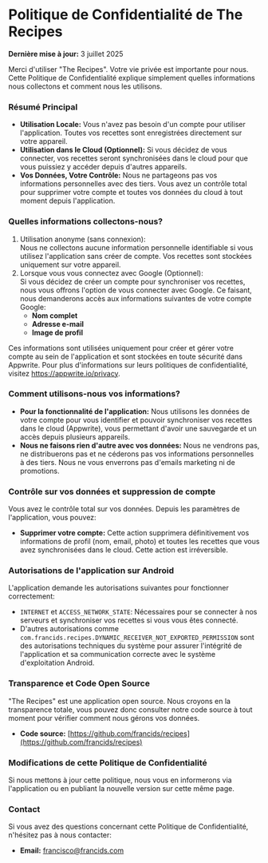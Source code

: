 # **Politique de Confidentialité de The Recipes**

**Dernière mise à jour:** 3 juillet 2025

Merci d'utiliser "The Recipes". Votre vie privée est importante pour nous. Cette Politique de Confidentialité explique simplement quelles informations nous collectons et comment nous les utilisons.

### **Résumé Principal**

- **Utilisation Locale:** Vous n'avez pas besoin d'un compte pour utiliser l'application. Toutes vos recettes sont enregistrées directement sur votre appareil.
- **Utilisation dans le Cloud (Optionnel):** Si vous décidez de vous connecter, vos recettes seront synchronisées dans le cloud pour que vous puissiez y accéder depuis d'autres appareils.
- **Vos Données, Votre Contrôle:** Nous ne partageons pas vos informations personnelles avec des tiers. Vous avez un contrôle total pour supprimer votre compte et toutes vos données du cloud à tout moment depuis l'application.

### **Quelles informations collectons-nous?**

1. Utilisation anonyme (sans connexion):  
   Nous ne collectons aucune information personnelle identifiable si vous utilisez l'application sans créer de compte. Vos recettes sont stockées uniquement sur votre appareil.
2. Lorsque vous vous connectez avec Google (Optionnel):  
   Si vous décidez de créer un compte pour synchroniser vos recettes, nous vous offrons l'option de vous connecter avec Google. Ce faisant, nous demanderons accès aux informations suivantes de votre compte Google:
   - **Nom complet**
   - **Adresse e-mail**
   - **Image de profil**

Ces informations sont utilisées uniquement pour créer et gérer votre compte au sein de l'application et sont stockées en toute sécurité dans Appwrite. Pour plus d'informations sur leurs politiques de confidentialité, visitez https://appwrite.io/privacy.

### **Comment utilisons-nous vos informations?**

- **Pour la fonctionnalité de l'application:** Nous utilisons les données de votre compte pour vous identifier et pouvoir synchroniser vos recettes dans le cloud (Appwrite), vous permettant d'avoir une sauvegarde et un accès depuis plusieurs appareils.
- **Nous ne faisons rien d'autre avec vos données:** Nous ne vendrons pas, ne distribuerons pas et ne céderons pas vos informations personnelles à des tiers. Nous ne vous enverrons pas d'emails marketing ni de promotions.

### **Contrôle sur vos données et suppression de compte**

Vous avez le contrôle total sur vos données. Depuis les paramètres de l'application, vous pouvez:

- **Supprimer votre compte:** Cette action supprimera définitivement vos informations de profil (nom, email, photo) et toutes les recettes que vous avez synchronisées dans le cloud. Cette action est irréversible.

### **Autorisations de l'application sur Android**

L'application demande les autorisations suivantes pour fonctionner correctement:

- `INTERNET` et `ACCESS_NETWORK_STATE`: Nécessaires pour se connecter à nos serveurs et synchroniser vos recettes si vous vous êtes connecté.
- D'autres autorisations comme `com.francids.recipes.DYNAMIC_RECEIVER_NOT_EXPORTED_PERMISSION` sont des autorisations techniques du système pour assurer l'intégrité de l'application et sa communication correcte avec le système d'exploitation Android.

### **Transparence et Code Open Source**

"The Recipes" est une application open source. Nous croyons en la transparence totale, vous pouvez donc consulter notre code source à tout moment pour vérifier comment nous gérons vos données.

- **Code source:** [https://github.com/francids/recipes](https://github.com/francids/recipes)

### **Modifications de cette Politique de Confidentialité**

Si nous mettons à jour cette politique, nous vous en informerons via l'application ou en publiant la nouvelle version sur cette même page.

### **Contact**

Si vous avez des questions concernant cette Politique de Confidentialité, n'hésitez pas à nous contacter:

- **Email:** francisco@francids.com
